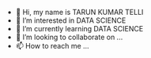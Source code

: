 - 👋 Hi, my name is TARUN KUMAR TELLI
- 👀 I’m interested in DATA SCIENCE
- 🌱 I’m currently learning DATA SCIENCE 
- 💞️ I’m looking to collaborate on ...
- 📫 How to reach me ...

<!---
TARUN12348810/TARUN12348810 is a ✨ special ✨ repository because its `README.md` (this file) appears on your GitHub profile.
You can click the Preview link to take a look at your changes.
--->
